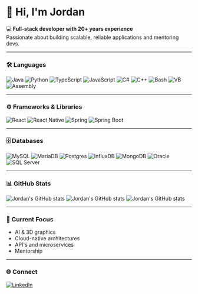 # 👋 Hi, I'm Jordan

💻 **Full-stack developer with 20+ years experience**  
Passionate about building scalable, reliable applications and mentoring devs.  

---

### 🛠️ Languages
![Java](https://img.shields.io/badge/Java-ED8B00?logo=openjdk&logoColor=fff)
![Python](https://img.shields.io/badge/Python-3776AB?logo=python&logoColor=fff)
![TypeScript](https://img.shields.io/badge/TypeScript-3178C6?logo=typescript&logoColor=fff)
![JavaScript](https://img.shields.io/badge/JavaScript-F7DF1E?logo=javascript&logoColor=000)
![C#](https://img.shields.io/badge/C%23-239120?logo=csharp&logoColor=fff)
![C++](https://img.shields.io/badge/C++-00599C?logo=cplusplus&logoColor=fff)
![Bash](https://img.shields.io/badge/Bash-4EAA25?logo=gnubash&logoColor=fff)
![VB](https://img.shields.io/badge/VB-512BD4?logo=.net&logoColor=fff)
![Assembly](https://img.shields.io/badge/ASM-6E4C13?logoColor=fff)

---

### ⚙️ Frameworks & Libraries
![React](https://img.shields.io/badge/React-20232A?logo=react&logoColor=61DAFB)
![React Native](https://img.shields.io/badge/React_Native-20232A?logo=react&logoColor=61DAFB)
![Spring](https://img.shields.io/badge/Spring-6DB33F?logo=spring&logoColor=fff)
![Spring Boot](https://img.shields.io/badge/Spring_Boot-6DB33F?logo=springboot&logoColor=fff)

---

### 🗄️ Databases
![MySQL](https://img.shields.io/badge/MySQL-4479A1?logo=mysql&logoColor=fff)
![MariaDB](https://img.shields.io/badge/MariaDB-003545?logo=mariadb&logoColor=fff)
![Postgres](https://img.shields.io/badge/PostgreSQL-4169E1?logo=postgresql&logoColor=fff)
![InfluxDB](https://img.shields.io/badge/InfluxDB-22ADF6?logo=influxdb&logoColor=fff)
![MongoDB](https://img.shields.io/badge/MongoDB-47A248?logo=mongodb&logoColor=fff)
![Oracle](https://img.shields.io/badge/Oracle-F80000?logo=oracle&logoColor=fff)
![SQL Server](https://img.shields.io/badge/Microsoft_SQL_Server-CC2927?logo=microsoftsqlserver&logoColor=fff)

---

### 📊 GitHub Stats
![Jordan's GitHub stats](https://github-readme-stats.vercel.app/api?username=jordan-vk&show_icons=true&theme=tokyonight)
![Jordan's GitHub stats](https://github-readme-stats.vercel.app/api?username=jvankampenTWC&show_icons=true&theme=tokyonight)
![Jordan's GitHub stats](https://github-readme-stats.vercel.app/api?username=jvankampen&show_icons=true&theme=tokyonight)


---

### 🚀 Current Focus
- AI & 3D graphics
- Cloud-native architectures
- API's and microservices
- Mentorship

---

### 🌐 Connect
[![LinkedIn](https://img.shields.io/badge/LinkedIn-0A66C2?logo=linkedin&logoColor=fff)](https://linkedin.com/in/jordan-vankampen/)
